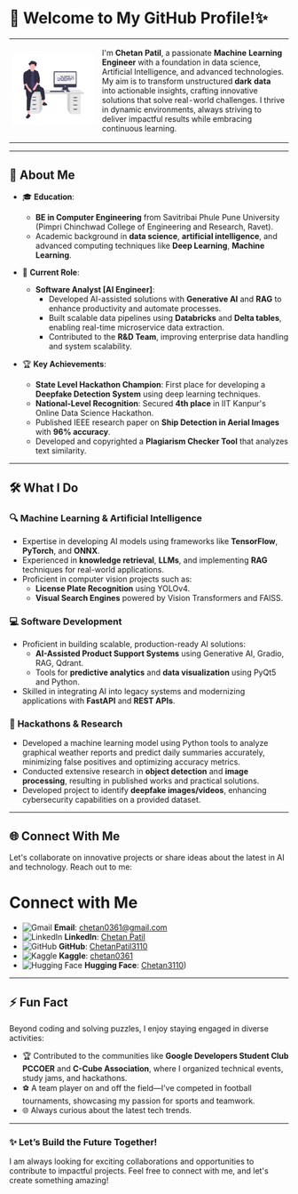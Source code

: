 # 👋 Welcome to My GitHub Profile!✨

<table>
  <tr>
    <td>
      <img src="AVATAR.png" alt="Chetan Patil" width="1536">
    </td>
    <td valign="top">
      <p>
        I'm <b>Chetan Patil</b>, a passionate <b>Machine Learning Engineer</b> with a foundation in data science, Artificial Intelligence, and advanced technologies. My aim is to transform unstructured <b>dark data</b> into actionable insights, crafting innovative solutions that solve real-world challenges. I thrive in dynamic environments, always striving to deliver impactful results while embracing continuous learning.
      </p>
    </td>
  </tr>
</table>

---

## 🌟 About Me

- 🎓 **Education**: 
  - **BE in Computer Engineering** from Savitribai Phule Pune University (Pimpri Chinchwad College of Engineering and Research, Ravet).
  - Academic background in **data science**, **artificial intelligence**, and advanced computing techniques like **Deep Learning**, **Machine Learning**.

- 💼 **Current Role**:
  - **Software Analyst [AI Engineer]**:
    - Developed AI-assisted solutions with **Generative AI** and **RAG** to enhance productivity and automate processes.
    - Built scalable data pipelines using **Databricks** and **Delta tables**, enabling real-time microservice data extraction.
    - Contributed to the **R&D Team**, improving enterprise data handling and system scalability.

- 🏆 **Key Achievements**:
  - **State Level Hackathon Champion**: First place for developing a **Deepfake Detection System** using deep learning techniques.
  - **National-Level Recognition**: Secured **4th place** in IIT Kanpur's Online Data Science Hackathon.
  - Published IEEE research paper on **Ship Detection in Aerial Images** with **96% accuracy**.
  - Developed and copyrighted a **Plagiarism Checker Tool** that analyzes text similarity.

---

## 🛠️ What I Do

### 🔍 **Machine Learning & Artificial Intelligence**
- Expertise in developing AI models using frameworks like **TensorFlow**, **PyTorch**, and **ONNX**.
- Experienced in **knowledge retrieval**, **LLMs**, and implementing **RAG** techniques for real-world applications.
- Proficient in computer vision projects such as:
  - **License Plate Recognition** using YOLOv4.
  - **Visual Search Engines** powered by Vision Transformers and FAISS.

### 💻 **Software Development**
- Proficient in building scalable, production-ready AI solutions:
  - **AI-Assisted Product Support Systems** using Generative AI, Gradio, RAG, Qdrant.
  - Tools for **predictive analytics** and **data visualization** using PyQt5 and Python.
- Skilled in integrating AI into legacy systems and modernizing applications with **FastAPI** and **REST APIs**.

### 🧪 **Hackathons & Research**
- Developed a machine learning model using Python tools to analyze graphical weather reports and predict daily summaries accurately, minimizing false positives and optimizing accuracy metrics.
- Conducted extensive research in **object detection** and **image processing**, resulting in published works and practical solutions.
- Developed project to identify **deepfake images/videos**, enhancing cybersecurity capabilities on a provided dataset.

---

## 🌐 Connect With Me

Let's collaborate on innovative projects or share ideas about the latest in AI and technology. Reach out to me:

# Connect with Me

- ![Gmail](https://img.shields.io/badge/Email-D14836?style=flat&logo=Gmail&logoColor=white) **Email**: [chetan0361@gmail.com](mailto:chetan0361@gmail.com)  
- ![LinkedIn](https://img.shields.io/badge/LinkedIn-0077B5?style=flat&logo=Linkedin&logoColor=white) **LinkedIn**: [Chetan Patil](https://linkedin.com/in/ChetanPatil)  
- ![GitHub](https://img.shields.io/badge/GitHub-181717?style=flat&logo=GitHub&logoColor=white) **GitHub**: [ChetanPatil3110](https://github.com/ChetanPatil3110)  
- ![Kaggle](https://img.shields.io/badge/Kaggle-20BEFF?style=flat&logo=Kaggle&logoColor=white) **Kaggle**: [chetan0361](https://www.kaggle.com/chetan0361)  
- ![Hugging Face](https://img.shields.io/badge/Hugging%20Face-fcc42d?style=flat&logo=HuggingFace&logoColor=black) **Hugging Face**: [Chetan3110](https://huggingface.co/Chetan3110))  

---

## ⚡ Fun Fact

Beyond coding and solving puzzles, I enjoy staying engaged in diverse activities:  
- 🏆  Contributed to the communities like **Google Developers Student Club PCCOER** and **C-Cube Association**, where I organized technical events, study jams, and hackathons.  
- ⚽ A team player on and off the field—I've competed in football tournaments, showcasing my passion for sports and teamwork.  
- 🌐 Always curious about the latest tech trends.

---

### ✨ Let’s Build the Future Together!
I am always looking for exciting collaborations and opportunities to contribute to impactful projects. Feel free to connect with me, and let's create something amazing!
